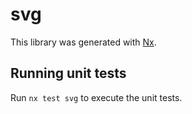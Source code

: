 # svg

This library was generated with [Nx](https://nx.dev).

## Running unit tests

Run `nx test svg` to execute the unit tests.
